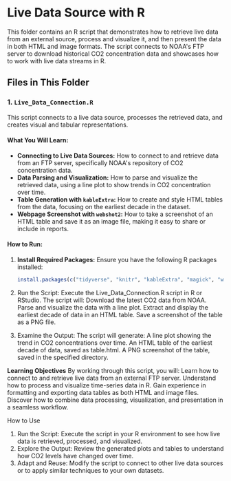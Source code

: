 # Live Data Source with R

This folder contains an R script that demonstrates how to retrieve live data from an external source, process and visualize it, and then present the data in both HTML and image formats. The script connects to NOAA's FTP server to download historical CO2 concentration data and showcases how to work with live data streams in R.

## Files in This Folder

### 1. `Live_Data_Connection.R`

This script connects to a live data source, processes the retrieved data, and creates visual and tabular representations.

#### What You Will Learn:

- **Connecting to Live Data Sources:** How to connect to and retrieve data from an FTP server, specifically NOAA's repository of CO2 concentration data.
- **Data Parsing and Visualization:** How to parse and visualize the retrieved data, using a line plot to show trends in CO2 concentration over time.
- **Table Generation with `kableExtra`:** How to create and style HTML tables from the data, focusing on the earliest decade in the dataset.
- **Webpage Screenshot with `webshot2`:** How to take a screenshot of an HTML table and save it as an image file, making it easy to share or include in reports.

#### How to Run:

1. **Install Required Packages:** Ensure you have the following R packages installed:

   ```r
   install.packages(c("tidyverse", "knitr", "kableExtra", "magick", "webshot2"))
   ```
2. Run the Script: Execute the Live_Data_Connection.R script in R or RStudio. The script will:
        Download the latest CO2 data from NOAA.
        Parse and visualize the data with a line plot.
        Extract and display the earliest decade of data in an HTML table.
        Save a screenshot of the table as a PNG file.

3. Examine the Output: The script will generate:
        A line plot showing the trend in CO2 concentrations over time.
        An HTML table of the earliest decade of data, saved as table.html.
        A PNG screenshot of the table, saved in the specified directory.

**Learning Objectives**
By working through this script, you will:
    Learn how to connect to and retrieve live data from an external FTP server.
    Understand how to process and visualize time-series data in R.
    Gain experience in formatting and exporting data tables as both HTML and image files.
    Discover how to combine data processing, visualization, and presentation in a seamless workflow.

How to Use
1. Run the Script: Execute the script in your R environment to see how live data is retrieved, processed, and visualized.
2. Explore the Output: Review the generated plots and tables to understand how CO2 levels have changed over time.
3. Adapt and Reuse: Modify the script to connect to other live data sources or to apply similar techniques to your own datasets.